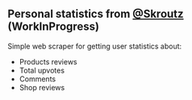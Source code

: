 ## Personal statistics from [@Skroutz](https://github.com/skroutz) (WorkInProgress)
Simple web scraper for getting user statistics about:
* Products reviews
* Total upvotes
* Comments
* Shop reviews

